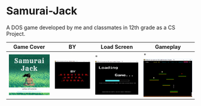 # Samurai-Jack
A DOS game developed by me and classmates in 12th grade as a CS Project.

| Game Cover | BY   | Load Screen   | Gameplay   |
|------------|-------------|-------------|-------------|
| <img src="https://raw.githubusercontent.com/ashu-shukla/Samurai-Jack/main/Images/Game%20Cover.jpg" width="250"> |<img src="https://raw.githubusercontent.com/ashu-shukla/Samurai-Jack/main/Images/By%20Screen.jpg" width="250"> |"<img src="https://raw.githubusercontent.com/ashu-shukla/Samurai-Jack/main/Images/Loading%20Screen.jpg" width="250"> |"<img src="https://raw.githubusercontent.com/ashu-shukla/Samurai-Jack/main/Images/Gameplay.jpg" width="250"> |
